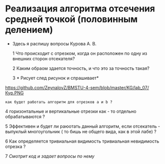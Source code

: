 # Реализация алгоритма отсечения средней точкой (половинным делением)

* Здесь я распишу вопросы Курова А. В.

  1 Что происходит с отрезком, когда он расположен по одну из внешних сторон отсекателя?

  2 Каким обраом здается точность, и что это за точность такая?
  
  3 * Рисует след рисунок и спрашивает* 
  
https://github.com/ZeynalovZ/BMSTU-4-sem/blob/master/KG/lab_07/Кур.PNG

  

    как будет работать алгоритм для отрезков а и b ?

  4 горизонтальные и вертикальные отрезки как - то отдельно обрабатываются ?

  5 Эффективен и будет ли раюотать данный алгоритм, если отсекатель - выпуклый многоугольник ( то бишь не общего вида, как в этой лабе) ?
  
  6 Как определяется тривиальная видимость тривиальная невидимость отрезка ?

  7 *Смотрит код и задает вопросы по нему*
